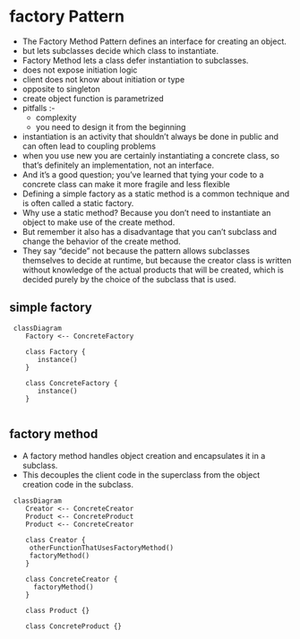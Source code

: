 # factory Pattern
- The Factory Method Pattern defines an interface for creating an object.
- but lets subclasses decide which class to instantiate.
- Factory Method lets a class defer instantiation to subclasses.
- does not expose initiation logic 
- client does not know about initiation or type
- opposite to singleton  
- create object function is parametrized
- pitfalls :-
  - complexity
  - you need to design it from the beginning
- instantiation is an activity that shouldn’t always be done in public and can often lead to coupling problems
- when you use new you are certainly instantiating a concrete class, so that’s definitely an implementation, not an interface. 
- And it’s a good question; you’ve learned that tying your code to a concrete class can make it more fragile and less flexible 
- Defining a simple factory as a static method is a common technique and is often called a static factory.
- Why use a static method? Because you don’t need to instantiate an object to make use of the create method.
- But remember it also has a disadvantage that you can’t subclass and change the behavior of the create method. 
- They say “decide” not because the pattern allows subclasses themselves to decide at runtime, but because the creator class is written
  without knowledge of the actual products that will be created, which is decided purely by
  the choice of the subclass that is used.


## simple factory 


```mermaid
 classDiagram
    Factory <-- ConcreteFactory
 
    class Factory {
       instance()
    } 
    
    class ConcreteFactory {
       instance()
    }
   
```

## factory method 
  - A factory method handles object creation and encapsulates it in a subclass.
  - This decouples the client code in the superclass from the object creation code in the subclass.

```mermaid
 classDiagram
    Creator <-- ConcreteCreator
    Product <-- ConcreteProduct
    Product <-- ConcreteCreator
 
    class Creator {
     otherFunctionThatUsesFactoryMethod()
     factoryMethod()
    } 
    
    class ConcreteCreator {
      factoryMethod()
    }
    
    class Product {} 
    
    class ConcreteProduct {} 
```
